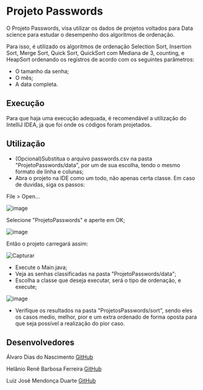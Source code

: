 # Projeto Passwords

O Projeto Passwords, visa utilizar os dados de projetos voltados para Data science para estudar o desempenho dos algoritmos de ordenação.

Para isso, é utilizado os algoritmos de ordenação Selection Sort, Insertion Sort, Merge Sort, Quick Sort, QuickSort com Mediana de 3, counting, e HeapSort 
ordenando os registros de acordo com os seguintes parâmetros:

- O tamanho da senha;
- O mês;
- A data completa.

## Execução

Para que haja uma execução adequada, é recomendável a utilização do IntelliJ IDEA, já que foi onde os códigos foram projetados.

## Utilização

- (Opcional)Substitua o arquivo passwords.csv na pasta "ProjetoPasswords/data", por um de sua escolha, tendo o mesmo formato de linha e colunas;
- Abra o projeto na IDE como um todo, não apenas certa classe. Em caso de duvidas, siga os passos:

File > Open...

![image](https://user-images.githubusercontent.com/81391610/235383367-74215169-8df2-428d-9574-a9aa0c628ad4.png)

Selecione "ProjetoPasswords" e aperte em OK;

![image](https://user-images.githubusercontent.com/81391610/235383449-fccd4507-42ac-4c60-952d-07260d666030.png)

Então o projeto carregará assim:

![Capturar](https://user-images.githubusercontent.com/81391610/235383048-9f98fd42-7a8a-422d-9047-1efd9531b722.PNG)

- Execute o Main.java;
- Veja as senhas classificadas na pasta "ProjetoPasswords/data";
- Escolha a classe que deseja executar, será o tipo de ordenação, e execute;

![image](https://user-images.githubusercontent.com/81391610/235384646-d95b8c27-fe15-4af0-87b0-2e041c822a23.png)

- Verifique os resultados na pasta "ProjetosPasswords/sort", sendo eles os casos medio, melhor, pior e um extra ordenado de forma oposta para que seja possível a realização do pior caso.

## Desenvolvedores
Álvaro Dias do Nascimento [GitHub](https://github.com/Elvaro-KSKSKS)

Helânio Renê Barbosa Ferreira [GitHub](https://github.com/helaniobf)

Luiz José Mendonça Duarte [GitHub](https://github.com/LuizJDuarte)
